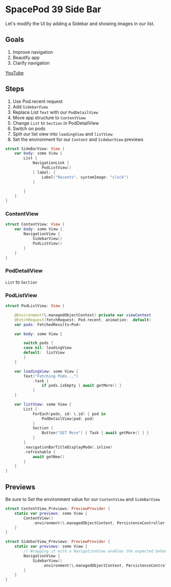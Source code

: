 # SpacePod 39 Side Bar

Let's modify the UI by adding a Sidebar and showing images in our list.

## Goals

1. Improve navigation
2. Beautify app
3. Clarify navigation

[YouTube](https://youtu.be/Rb-A00VpFRI)

## Steps

1. Use Pod.recent request
2. Add `SidebarView`
3. Replace List `Text` with our `PodDetailView`
4. Move app structure to `ContentView`
5. Change `List` to `Section` in PodDetailView
6. Switch on pods
7. Split our list view into `loadingView` and `listView`
8. Set the environment for our `Content` and `SidebarView` previews

```swift
struct SideBarView: View {
    var body: some View {
        List {
            NavigationLink {
                PodListView()
            } label: {
                Label("Recents", systemImage: "clock")
            }

        }
    }
}
```

### ContentView

```swift
struct ContentView: View {
    var body: some View {
        NavigationView {
            SidebarView()
            PodListView()
        }
    }
}
```

### PodDetailView

`List` to `Section`

### PodListView

```swift
struct PodListView: View {

    @Environment(\.managedObjectContext) private var viewContext
    @FetchRequest(fetchRequest: Pod.recent, animation: .default)
    var pods: FetchedResults<Pod>

    var body: some View {

        switch pods {
        case nil: loadingView
        default:  listView
        }
    }

    var loadingView: some View {
        Text("Fetching Pods...")
            .task {
                if pods.isEmpty { await getMore() }
            }
    }

    var listView: some View {
        List {
            ForEach(pods, id: \.id) { pod in
                PodDetailView(pod: pod)
            }
            Section {
                Button("GET More") { Task { await getMore() } }
            }
        }
        .navigationBarTitleDisplayMode(.inline)
        .refreshable {
            await getNew()
        }
    }
}
```

## Previews

Be sure to Set the environment value for our `ContentView` and `SideBarView`

```swift
struct ContentView_Previews: PreviewProvider {
    static var previews: some View {
        ContentView()
            .environment(\.managedObjectContext, PersistenceController.preview.container.viewContext)
    }
}
```

```swift
struct SidebarView_Previews: PreviewProvider {
    static var previews: some View {
        // Wrapping it with a NavigationView enables the expected behavior in Canvas
        NavigationView {
            SidebarView()
                .environment(\.managedObjectContext, PersistenceController.preview.container.viewContext)
        }
    }
}
```
